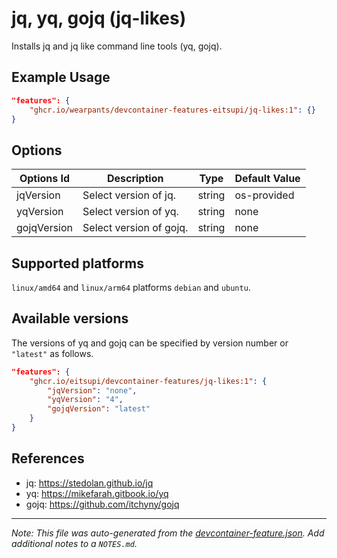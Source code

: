 
# jq, yq, gojq (jq-likes)

Installs jq and jq like command line tools (yq, gojq).

## Example Usage

```json
"features": {
    "ghcr.io/wearpants/devcontainer-features-eitsupi/jq-likes:1": {}
}
```

## Options

| Options Id | Description | Type | Default Value |
|-----|-----|-----|-----|
| jqVersion | Select version of jq. | string | os-provided |
| yqVersion | Select version of yq. | string | none |
| gojqVersion | Select version of gojq. | string | none |

<!-- markdownlint-disable MD041 -->

## Supported platforms

`linux/amd64` and `linux/arm64` platforms `debian` and `ubuntu`.

## Available versions

The versions of yq and gojq can be specified by version number or `"latest"` as follows.

```json
"features": {
    "ghcr.io/eitsupi/devcontainer-features/jq-likes:1": {
        "jqVersion": "none",
        "yqVersion": "4",
        "gojqVersion": "latest"
    }
}
```

## References

- jq: <https://stedolan.github.io/jq>
- yq: <https://mikefarah.gitbook.io/yq>
- gojq: <https://github.com/itchyny/gojq>


---

_Note: This file was auto-generated from the [devcontainer-feature.json](https://github.com/wearpants/devcontainer-features-eitsupi/blob/main/src/jq-likes/devcontainer-feature.json).  Add additional notes to a `NOTES.md`._
